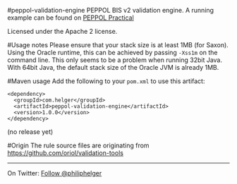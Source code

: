 #peppol-validation-engine
PEPPOL BIS v2 validation engine.
A running example can be found on [PEPPOL Practical](http://peppol.helger.com/public/menuitem-validation-bis2)

Licensed under the Apache 2 license.

#Usage notes
Please ensure that your stack size is at least 1MB (for Saxon). Using the Oracle runtime, this can be achieved by passing `-Xss1m` on the command line. This only seems to be a problem when running 32bit Java. With 64bit Java, the default stack size of the Oracle JVM is already 1MB.

#Maven usage
Add the following to your `pom.xml` to use this artifact:
```
<dependency>
  <groupId>com.helger</groupId>
  <artifactId>peppol-validation-engine</artifactId>
  <version>1.0.0</version>
</dependency>
```

(no release yet)

#Origin
The rule source files are originating from https://github.com/oriol/validation-tools

---

On Twitter: <a href="https://twitter.com/philiphelger">Follow @philiphelger</a>
